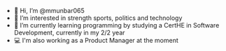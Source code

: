 - 👋 Hi, I’m @mmunbar065
- 👀 I’m interested in strength sports, politics and technology
- 🌱 I’m currently learning programming by studying a CertHE in Software Development, currently in my 2/2 year
- 💻 I'm also working as a Product Manager at the moment

<!---
mmunbar065/mmunbar065 is a ✨ special ✨ repository because its `README.md` (this file) appears on your GitHub profile.
You can click the Preview link to take a look at your changes.
--->
